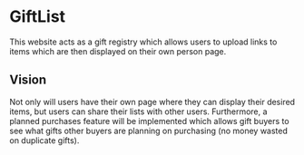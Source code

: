 # GiftList

This website acts as a gift registry which allows users to upload links to items which are then displayed on their own person page.

## Vision

Not only will users have their own page where they can display their desired items, but users can share their lists with other users. Furthermore, a planned purchases feature will be implemented which allows gift buyers to see what gifts other buyers are planning on purchasing (no money wasted on duplicate gifts).
